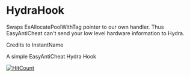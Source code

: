 # HydraHook

Swaps ExAllocatePoolWithTag pointer to our own handler.
Thus EasyAntiCheat can't send your low level hardware information to Hydra.

Credits to InstantName

A simple EasyAntiCheat Hydra Hook


[![HitCount](https://hits.dwyl.com/InstantName2/HydraHook.svg?style=flat-square)](http://hits.dwyl.com/InstantName2/HydraHook)
